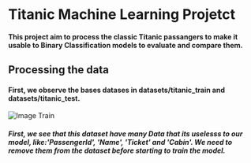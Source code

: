 <h1>Titanic Machine Learning Projetct</h1>
<h4>This project aim to process the classic Titanic passangers to make it usable to Binary Classification models to evaluate and compare them.</h4>
<h2>Processing the data</h2>
<h4>First, we observe the bases datases in datasets/titanic_train and datasets/titanic_test.</h4>

![Image Train](https://i.imgur.com/So591eT.png)

<h5>First, we see that this dataset have many Data that its uselesss to our model, like:'PassengerId', 'Name', 'Ticket' and 'Cabin'. We need to remove them from the dataset before starting to train the model.</h5>
<h4></h4>

